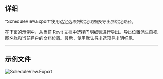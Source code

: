 ## 详细
“ScheduleView.Export”使用选定选项将给定明细表导出到给定路径。

在下面的示例中，从当前 Revit 文档中选择门明细表进行导出。导出位置派生自视图名称和当前用户的文档位置。最后，使用默认导出选项导出明细表。
___
## 示例文件

![ScheduleView.Export](./Revit.Elements.Views.ScheduleView.Export_img.jpg)
